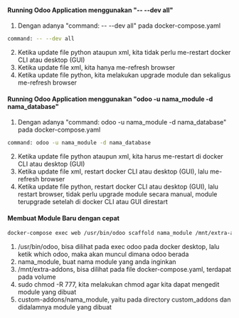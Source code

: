 
#### Running Odoo Application menggunakan "-- --dev all"
1. Dengan adanya "command: -- --dev all" pada docker-compose.yaml
```sh
command: -- --dev all
```
2. Ketika update file python ataupun xml, kita tidak perlu me-restart docker CLI atau desktop (GUI)
3. Ketika update file xml, kita hanya me-refresh browser
4. Ketika update file python, kita melakukan upgrade module dan sekaligus me-refresh browser

#### Running Odoo Application menggunakan "odoo -u nama_module -d nama_database"
1. Dengan adanya "command: odoo -u nama_module -d nama_database" pada docker-compose.yaml
```sh
command: odoo -u nama_module -d nama_database
```
2. Ketika update file python ataupun xml, kita harus me-restart di docker CLI atau desktop (GUI)
3. Ketika update file xml, restart docker CLI atau desktop (GUI), lalu me-refresh browser
4. Ketika update file python, restart docker CLI atau desktop (GUI), lalu restart browser, tidak perlu upgrade module secara manual, module terupgrade setelah di docker CLI atau GUI direstart

#### Membuat Module Baru dengan cepat
```sh
docker-compose exec web /usr/bin/odoo scaffold nama_module /mnt/extra-addons && sudo chmod -R 777 custom-addons/nama_module
```
1. /usr/bin/odoo, bisa dilihat pada exec odoo pada docker desktop, lalu ketik which odoo, maka akan muncul dimana odoo berada
2. nama_module, buat nama module yang anda inginkan
3. /mnt/extra-addons, bisa dilihat pada file docker-compose.yaml, terdapat pada volume
4. sudo chmod -R 777, kita melakukan chmod agar kita dapat mengedit module yang dibuat
5. custom-addons/nama_module, yaitu pada directory custom_addons dan didalamnya module yang dibuat


